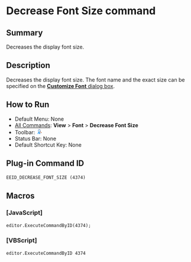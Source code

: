 # Decrease Font Size command

## Summary

Decreases the display font size.

## Description

Decreases the display font size. The font name and the exact size can be
specified on the [**Customize Font** dialog box](../../dlg/properties/font/index).

## How to Run

- Default Menu: None
- [All Commands](../tools/all_commands): **View** \> **Font** >
**Decrease Font Size**
- Toolbar: ![](../../images/decreasefontsize.png)
- Status Bar: None
- Default Shortcut Key: None

## Plug-in Command ID

```
EEID_DECREASE_FONT_SIZE (4374)
```

## Macros

### \[JavaScript\]

```
editor.ExecuteCommandByID(4374);
```

### \[VBScript\]

```
editor.ExecuteCommandByID 4374
```
